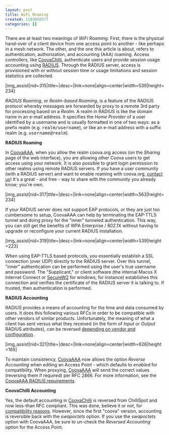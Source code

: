 ```yaml
---
layout: post
title: WiFi Roaming
created: 1193050377
categories: []
---
```

There are at least two meanings of <em>WiFi Roaming</em>. First, there is the physical hand-over of a client device from one access point to another - like perhaps in a mesh network. The other, and the one this article is about, refers to authentication, authorization, and accounting (AAA) roaming. Access controllers, like <a href="/CoovaChilli">CoovaChilli</a>, authenticate users and provide session usage accounting using <a href="http://en.wikipedia.org/wiki/RADIUS">RADIUS</a>. Through the RADIUS server, access is provisioned with or without session time or usage limitations and session statistics are collected.

[img_assist|nid=315|title=|desc=|link=none|align=center|width=539|height=234]

<em>RADIUS Roaming</em>, or <em>Realm-based Roaming</em>, is a feature of the RADIUS protocol whereby messages are forwarded by proxy to a remote 3rd party for processing based on a <em>Realm</em>. A realm in RADIUS is like the domain name in an e-mail address. It specifies the <em>Home Provider</em> of a user identified by a username and is usually formatted in one of two ways: as a prefix realm (e.g. <tt>realm/username</tt>), or like an e-mail address with a suffix  realm (e.g. <tt>username@realm</tt>).

<strong>RADIUS Roaming</strong>

In <a href="/CoovaAAA">CoovaAAA</a>, when you allow the realm coova.org access (on the <em>Sharing</em> page of the web interface), you are allowing other Coova users to get access using your network. It is also possible to grant login permission to other realms using remote RADIUS servers. If you have a user community (with a RADIUS server) and want to enable roaming with coova.org, <a href="mailto:support@coova.org">contact us</a>! It's a great - and free - way to share with the community you already know; you're own.

[img_assist|nid=317|title=|desc=|link=none|align=center|width=563|height=234]

If your RADIUS server does not support EAP protocols, or they are just too cumbersome to setup, CoovaAAA can help by terminating the EAP-TTLS tunnel and doing proxy for the "inner" tunneled authentication. This way, you can still get the benefits of WPA Enterprise / 802.1X without having to upgrade or reconfigure your current RADIUS installation.

[img_assist|nid=319|title=|desc=|link=none|align=center|width=539|height=223]

When using EAP-TTLS based protocols, you essentially establish a SSL connection (over UDP) directly to the RADIUS server. Over this tunnel, "inner" authentication can be performed using the user's true username and password. The "Supplicant," or client software (the internal Macos X Internet Connect or <a href="http://www.securew2.com/">SecureW2</a> for windows, for instance) establishes this connection and verifies the certificate of the RADIUS server it is talking to. If trusted, then authentication is performed.

<strong>RADIUS Accounting</strong>

RADIUS provides a means of accounting for the time and data consumed by users. It does this following various RFCs in order to be compatible with other vendors of similar products. Unfortunately, the meaning of what a client has sent versus what they received (in the form of <em>Input</em> or <em>Output</em> RADIUS attributes), can be reversed <a href="/wiki/CoovaChilli_RADIUS">depending on vendor and configuration</a>.

[img_assist|nid=321|title=|desc=|link=none|align=center|width=626|height=165]

To maintain consistency, <a href="/CoovaAAA">CoovaAAA</a> now allows the option <em>Reverse Accounting</em> when editing an Access Point - which defaults to <em>enabled</em> for compatibility. When proxying, <a href="/CoovaAAA">CoovaAAA</a> will send the correct values (reversing them if required) per RFC 2866. For more information, see the <a href="/CoovaAAA_RADIUSRequirements">CoovaAAA RADIUS requirements</a>.

<strong>CoovaChilli Accounting</strong>

Yes, the default accounting in <a href="/CoovaChilli">CoovaChilli</a> is reversed from ChilliSpot and now less-than RFC compliant. This was done, believe it or not, for <a href="/wiki/CoovaChilli_RADIUS">compatibility reasons</a>. However, since the first "coova" version, accounting is reversible back with the <em>swapoctets</em> option. If you use the <em>swapoctets</em> option with CoovaAAA, be sure to un-check the <em>Reversed Accounting</em> option for the Access Point.

